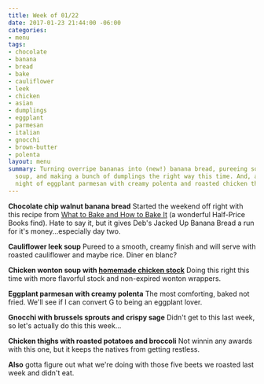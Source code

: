 ```yaml
---
title: Week of 01/22
date: 2017-01-23 21:44:00 -06:00
categories:
- menu
tags:
- chocolate
- banana
- bread
- bake
- cauliflower
- leek
- chicken
- asian
- dumplings
- eggplant
- parmesan
- italian
- gnocchi
- brown-butter
- polenta
layout: menu
summary: Turning overripe bananas into (new!) banana bread, pureeing some creamy cauliflower-leek
  soup, and making a bunch of dumplings the right way this time. And, a classic Italian
  night of eggplant parmesan with creamy polenta and roasted chicken thighs.
---
```


**Chocolate chip walnut banana bread** Started the weekend off right with this recipe from [What to Bake and How to Bake It](http://janehornby.com/what-to-bake-and-how-to-bake-it/) (a wonderful Half-Price Books find). Hate to say it, but it gives Deb's Jacked Up Banana Bread a run for it's money...especially day two.

**Cauliflower leek soup** Pureed to a smooth, creamy finish and will serve with roasted cauliflower and maybe rice. Diner en blanc?

**Chicken wonton soup with [homemade chicken stock](http://www.foodnetwork.com/recipes/bobby-flay/rich-chicken-stock-recipe.html)** Doing this right this time with more flavorful stock and non-expired wonton wrappers.

**Eggplant parmesan with creamy polenta** The most comforting, baked not fried. We'll see if I can convert G to being an eggplant lover.

**Gnocchi with brussels sprouts and crispy sage** Didn't get to this last week, so let's actually do this this week...

**Chicken thighs with roasted potatoes and broccoli** Not winnin any awards with this one, but it keeps the natives from getting restless.

**Also** gotta figure out what we're doing with those five beets we roasted last week and didn't eat.
